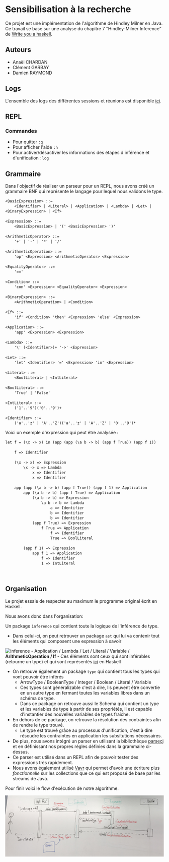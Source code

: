 # Sensibilisation à la recherche

Ce projet est une implémentation de l'algorithme de Hindley Milner en Java.
Ce travail se base sur une analyse du chapitre 7 "Hindley-Milner Inference" de [Write you a haskell](http://dev.stephendiehl.com/fun/006_hindley_milner.html).

## Auteurs

- Anaël CHARDAN
- Clément GARBAY
- Damien RAYMOND

## Logs

L'ensemble des logs des différentes sessions et réunions est disponible [ici](https://github.com/anaelChardan/IMT-Recherche/blob/master/LOGS.md).

## REPL

### Commandes

- Pour quitter `:q`
- Pour afficher l'aide `:h`
- Pour activer/désactiver les informations des étapes d'inférence et d'unification `:log`

## Grammaire
Dans l'objectif de réaliser un parseur pour un REPL, nous avons créé un grammaire BNF qui représente le langage pour lequel nous validons le type.

```
<BasicExpression> ::=
    <Identifier> | <Literal> | <Application> | <Lambda> | <Let> | <BinaryExpression> | <If>

<Expression> ::=
    <BasicExpression> | '(' <BasicExpression> ')'

<ArithmeticOperator> ::=
    '+' | '-' | '*' | '/'

<ArithmeticOperation> ::=
    'op' <Expression> <ArithmeticOperator> <Expression>

<EqualityOperator> ::=
    '=='

<Condition> ::=
    'con' <Expression> <EqualityOperator> <Expression>

<BinaryExpression> ::=
    <ArithmeticOperation> | <Condition>

<If> ::=
    'if' <Condition> 'then' <Expression> 'else' <Expression>

<Application> ::=
    'app' <Expression> <Expression>
    
<Lambda> ::= 
    '\' (<Identifier>)+ '->' <Expression>
    
<Let> ::= 
    'let' <Identifier> '=' <Expression> 'in' <Expression>
    
<Literal> ::= 
    <BoolLiteral> | <IntLiteral> 
    
<BoolLiteral> ::= 
    'True' | 'False'

<IntLiteral> ::= 
    ('1'..'9')('0'..'9')+
    
<Identifier> ::= 
    ('a'..'z' | 'A'..'Z')('a'..'z' | 'A'..'Z' | '0'..'9')*
``` 

Voici un exemple d'expression qui peut être analysée :
```
let f = (\x -> x) in (app (app (\a b -> b) (app f True)) (app f 1))

    f => Identifier
    
    (\x -> x) => Expression
        \x -> x => Lambda
            x => Identifier
            x => Identifier
            
    app (app (\a b -> b) (app f True)) (app f 1) => Application
        app (\a b -> b) (app f True) => Application
            (\a b -> b) => Expression
                \a b -> b => Lambda
                    a => Identifier
                    b => Identifier
                    b => Identifier
            (app f True) => Expression
                f True => Application
                    f => Identifier
                    True => BoolLiteral
               
        (app f 1) => Expression
            app f 1 => Application
                f => Identifier
                1 => IntLiteral
        
    
```

## Organisation

Le projet essaie de respecter au maximum le programme original écrit en Haskell.

Nous avons donc dans l'organisation:

Un package `inference` qui contient toute la logique de l'inférence de type.

* Dans celui-ci, on peut retrouver un package `ast` qui lui va contenir tout les éléments qui composent une expression à savoir

![inference](./IMAGES/inference.png)
    - Application / Lambda / Let / Literal / Variable / **ArithmeticOperation / If**
    - Ces éléments sont ceux qui sont inférables (retourne un type) et qui sont représentés [ici](https://github.com/sdiehl/write-you-a-haskell/blob/master/chapter7/poly_constraints/src/Infer.hs#L163) en Haskell
* On retrouve également un package `type` qui contient tous les types qui vont pouvoir être inférés
    - ArrowType / BooleanType / Integer / Boolean / Literal / Variable
    - Ces types sont généralizable c'est à dire, Ils peuvent être convertie en un autre type en fermant toutes les variables libres dans un schéma de type.
    - Dans ce package on retrouve aussi le Schema qui contient un type et les variables de type à partir de ses propriétés, il est capable d'instantier des nouvelles variables de types fraiche.
* En dehors de ce package, on retrouve la résolution des contraintes afin de rendre le type trouvé.
    - Le type est trouvé grâce au processus d'unification, c'est à dire résoudre les contraintes en application les subsitutions nécessaires.
* De plus, nous avons intégré un parser en utilisant la bibliothèque [parsecj](https://github.com/jon-hanson/parsecj) et en définissant nos propres règles définies dans la grammaire ci-dessus.
* Ce parser est utilisé dans un REPL afin de pouvoir tester des expressions très rapidement.
* Nous avons également utilisé [Vavr](http://www.vavr.io/) qui permet d'avoir une écriture plus *fonctionnelle* sur les collections que ce qui est proposé de base par les streams de Java.

Pour finir voici le flow d'exécution de notre algorithme. 

![sequence](./IMAGES/sequence.jpg)